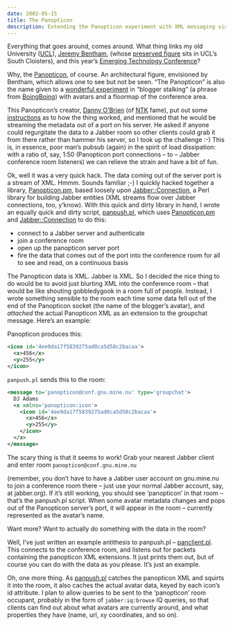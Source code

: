 ```yaml
---
date: 2002-05-15
title: The Panopticon
description: Extending the Panopticon experiment with XML messaging via Jabber.
---
```

Everything that goes around, comes around. What thing links my old University ([UCL](http://www.ucl.ac.uk/GrandLat/)), [Jeremy Bentham](http://www.ucl.ac.uk/Bentham-Project/), (whose [preserved figure](http://www.ucl.ac.uk/Bentham-Project/images/auto_il.gif) sits in UCL’s South Cloisters), and this year’s [Emerging Technology Conference](http://conferences.oreillynet.com/etcon2002/)?

Why, the [Panopticon](http://www.dnai.com/%7Emackey/thesis/panopticon.html), of course. An architectural figure, envisioned by Bentham, which allows one to see but not be seen. “The Panopticon” is also the name given to a [wonderful experiment](http://www.actuallyworks.com/panopticon) in “blogger stalking” (a phrase from [BoingBoing](http://boingboing.net/2002_05_01_archive.html#85087344)) with avatars and a floormap of the conference area.

This Panopticon’s creator, [Danny O’Brien](http://www.oblomovka.com/) (of [NTK](http://www.ntk.net/) fame), put out some [instructions](http://www.actuallyworks.com/panopticon/explanation) as to how the thing worked, and mentioned that he would be streaming the metadata out of a port on his server. He asked if anyone could regurgitate the data to a Jabber room so other clients could grab it from there rather than hammer his server, so I took up the challenge :-) This is, in essence, poor man’s pubsub (again) in the spirit of load dissipation: with a ratio of, say, 1:50 (Panopticon port connections – to – Jabber conference room listeners) we can relieve the strain and have a bit of fun.

Ok, well it was a very quick hack. The data coming out of the server port is a stream of XML. Hmmm. Sounds familiar ;-) I quickly hacked together a library, [Panopticon.pm](https://web.archive.org/web/20060105094402/http://www.pipetree.com/~dj/Panopticon.pm), based loosely upon [Jabber::Connection](https://web.archive.org/web/20031012050106/http://www.pipetree.com/jabber/jabberconnection/), a Perl library for building Jabber entities (XML streams flow over Jabber connections, too, y’know). With this quick and dirty library in hand, I wrote an equally quick and dirty script, [panpush.pl](https://web.archive.org/web/20060105094402/http://www.pipetree.com/~dj/panpush.pl), which uses [Panopticon.pm](https://web.archive.org/web/20051222115111/http://www.pipetree.com/~dj/Panopticon.pm) and [Jabber::Connection](https://web.archive.org/web/20031012050106/http://www.pipetree.com/jabber/jabberconnection/) to do this:

- connect to a Jabber server and authenticate
- join a conference room
- open up the panopticon server port
- fire the data that comes out of the port into the conference room for all to see and read, on a continuous basis

The Panopticon data is XML. Jabber is XML. So I decided the nice thing to do would be to avoid just blurting XML into the conference room – that would be like shouting gobbledygook in a room full of people. Instead, I wrote something sensible to the room each time some data fell out of the end of the Panopticon socket (the name of the blogger’s avatar), and *attached* the actual Panopticon XML as an extension to the groupchat message. Here’s an example:

Panopticon produces this:

```xml
<icon id='4ee9da17f5839275ad0ca5d58c2bacaa'>
  <x>456</x>
  <y>255</y>
</icon>
```

`panpush.pl` sends this to the room:

```xml
<message to='panopticon@conf.gnu.mine.nu' type='groupchat'>
  DJ Adams
  <x xmlns='panopticon:icon'>
    <icon id='4ee9da17f5839275ad0ca5d58c2bacaa'>
      <x>456</x>
      <y>255</y>
    </icon>
  </x>
</message>
```

The scary thing is that it seems to work! Grab your nearest Jabber client and enter room `panopticon@conf.gnu.mine.nu`

(remember, you don’t have to have a Jabber user account on gnu.mine.nu to join a conference room there – just use your normal Jabber account, say, at jabber.org). If it’s still working, you should see ‘panopticon’ in that room – that’s the panpush.pl script. When some avatar metadata changes and pops out of the Panopticon server’s port, it will appear in the room – currently represented as the avatar’s name.

Want more? Want to actually do something with the data in the room?

Well, I’ve just written an example antithesis to panpush.pl – [panclient.pl](https://web.archive.org/web/20060105094402/http://www.pipetree.com/~dj/panclient.pl). This connects to the conference room, and listens out for packets containing the panopticon XML extensions. It just prints them out, but of course you can do with the data as you please. It’s just an example.

Oh, one more thing. As [panpush.pl](https://web.archive.org/web/20060105094402/http://www.pipetree.com/~dj/panpush.pl) catches the panopticon XML and squirts it into the room, it also caches the actual avatar data, keyed by each icon’s id attribute. I plan to allow queries to be sent to the ‘panopticon’ room occupant, probably in the form of `jabber:iq:browse` IQ queries, so that clients can find out about what avatars are currently around, and what properties they have (name, url, xy coordinates, and so on).
